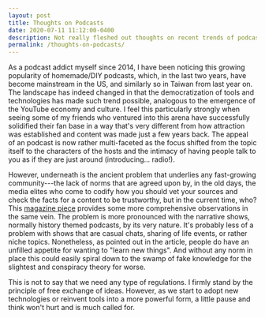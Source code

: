 ```yaml
---
layout: post
title: Thoughts on Podcasts
date: 2020-07-11 11:12:00-0400
description: Not really fleshed out thoughts on recent trends of podcast's growing popularity.
permalink: /thoughts-on-podcasts/
---
```


As a podcast addict myself since 2014, I have been noticing this growing popularity of homemade/DIY podcasts, which, in the last two years, have become mainstream in the US, and similarly so in Taiwan from last year on.
The landscape has indeed changed in that the democratization of tools and technologies has made such trend possible, analogous to the emergence of the YouTube economy and culture. I feel this particularly strongly when seeing some of my friends who ventured into this arena have successfully solidified their fan base in a way that's very different from how attraction was established and content was made just a few years back. The appeal of an podcast is now rather multi-faceted as the focus shifted from the topic itself to the characters of the hosts and the intimacy of having people talk to you as if they are just around (introducing... radio!).

However, underneath is the ancient problem that underlies any fast-growing community---the lack of norms that are agreed upon by, in the old days, the media elites who come to codify how you should vet your sources and check the facts for a content to be trustworthy, but in the current time, who? This [magazine piece](https://harpers.org/archive/2020/02/selective-hearing-specious-history-in-new-podcasts/) provides some more comprehensive observations in the same vein. The problem is more pronounced with the narrative shows, normally history themed podcasts, by its very nature. It's probably less of a problem with shows that are casual chats, sharing of life events, or rather niche topics. Nonetheless, as pointed out in the article, people do have an unfilled appetite for wanting to "learn new things". And without any norm in place this could easily spiral down to the swamp of fake knowledge for the slightest and conspiracy theory for worse.

This is not to say that we need any type of regulations. I firmly stand by the principle of free exchange of ideas. However, as we start to adopt new technologies or reinvent tools into a more powerful form, a little pause and think won't hurt and is much called for.